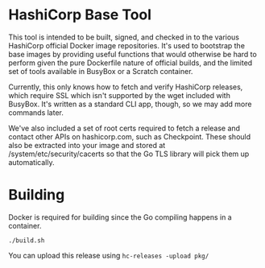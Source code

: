 # HashiCorp Base Tool

This tool is intended to be built, signed, and checked in to the various
HashiCorp official Docker image repositories. It's used to bootstrap the
base images by providing useful functions that would otherwise be hard to
perform given the pure Dockerfile nature of official builds, and the limited
set of tools available in BusyBox or a Scratch container.

Currently, this only knows how to fetch and verify HashiCorp releases, which
require SSL which isn't supported by the wget included with BusyBox. It's
written as a standard CLI app, though, so we may add more commands later.

We've also included a set of root certs required to fetch a release and contact
other APIs on hashicorp.com, such as Checkpoint. These should also be extracted
into your image and stored at /system/etc/security/cacerts so that the Go TLS
library will pick them up automatically.

# Building

Docker is required for building since the Go compiling happens in a
container.

`./build.sh`

You can upload this release using `hc-releases -upload pkg/`
